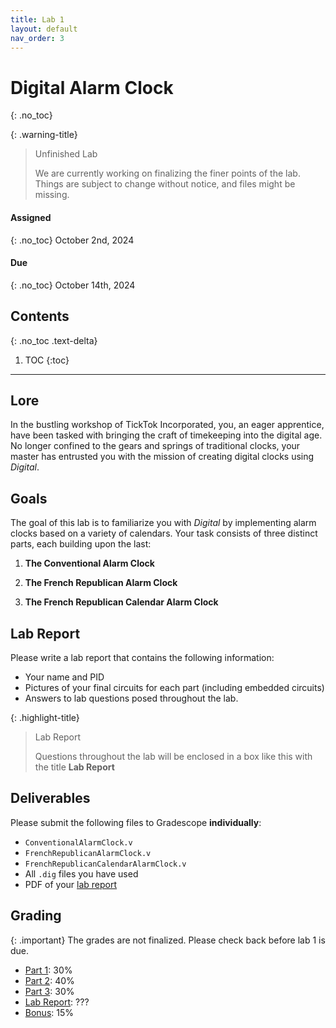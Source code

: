 ```yaml
---
title: Lab 1
layout: default
nav_order: 3
---
```


# Digital Alarm Clock
{: .no_toc}

{: .warning-title}
> Unfinished Lab
> 
> We are currently working on finalizing the finer points of the lab.
> Things are subject to change without notice, and files might be missing.

#### Assigned
{: .no_toc}
October 2nd, 2024

#### Due
{: .no_toc}
October 14th, 2024

## Contents
{: .no_toc .text-delta}

1. TOC
{:toc}

---

## Lore

In the bustling workshop of TickTok Incorporated, you, an eager apprentice, have been tasked with bringing the craft of timekeeping into the digital age.
No longer confined to the gears and springs of traditional clocks, your master has entrusted you with the mission of creating digital clocks using *Digital*.

## Goals
The goal of this lab is to familiarize you with *Digital* by implementing alarm clocks based on a variety of calendars.
Your task consists of three distinct parts, each building upon the last:

1. **The Conventional Alarm Clock**

2. **The French Republican Alarm Clock**

3. **The French Republican Calendar Alarm Clock**

## Lab Report

Please write a lab report that contains the following information:
- Your name and PID
- Pictures of your final circuits for each part (including embedded circuits)
- Answers to lab questions posed throughout the lab.

{: .highlight-title}
> Lab Report
>
> Questions throughout the lab will be enclosed in a box like this with the title **Lab Report**

## Deliverables

Please submit the following files to Gradescope **individually**:

- `ConventionalAlarmClock.v`
- `FrenchRepublicanAlarmClock.v`
- `FrenchRepublicanCalendarAlarmClock.v`
- All `.dig` files you have used 
- PDF of your [lab report](#lab-report)

## Grading

{: .important}
The grades are not finalized.
Please check back before lab 1 is due.

* [Part 1](/docs/lab1/part1): 30%
* [Part 2](/docs/lab1/part2): 40%
* [Part 3](/docs/lab1/part3): 30%
* [Lab Report](#lab-report): ???
* [Bonus](/docs/lab1/part3/complementary_days): 15%
